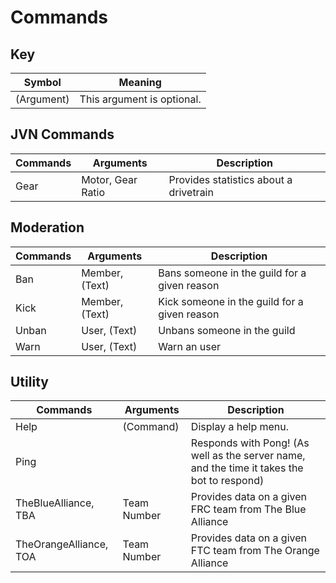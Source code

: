 # Commands

## Key
| Symbol     | Meaning                    |
| ---------- | -------------------------- |
| (Argument) | This argument is optional. |

## JVN Commands
| Commands | Arguments         | Description                            |
| -------- | ----------------- | -------------------------------------- |
| Gear     | Motor, Gear Ratio | Provides statistics about a drivetrain |

## Moderation
| Commands | Arguments      | Description                                  |
| -------- | -------------- | -------------------------------------------- |
| Ban      | Member, (Text) | Bans someone in the guild for a given reason |
| Kick     | Member, (Text) | Kick someone in the guild for a given reason |
| Unban    | User, (Text)   | Unbans someone in the guild                  |
| Warn     | User, (Text)   | Warn an user                                 |

## Utility
| Commands               | Arguments   | Description                                                                                |
| ---------------------- | ----------- | ------------------------------------------------------------------------------------------ |
| Help                   | (Command)   | Display a help menu.                                                                       |
| Ping                   | <none>      | Responds with Pong! (As well as the server name, and the time it takes the bot to respond) |
| TheBlueAlliance, TBA   | Team Number | Provides data on a given FRC team from The Blue Alliance                                   |
| TheOrangeAlliance, TOA | Team Number | Provides data on a given FTC team from The Orange Alliance                                 |

